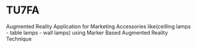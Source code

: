 # TU7FA
Augmented Reality Application  for Marketing Accessories like(ceilling lamps -  table lamps - wall lamps)
using Marker Based Augmented Reality Technique
